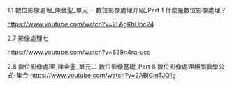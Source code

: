 
1.1
數位影像處理_陳金聖_單元一 
數位影像處理介紹_Part 1 
什麼是數位影像處理？

https://www.youtube.com/watch?v=2FAgKhDbc24

2.7
影像處理七

https://www.youtube.com/watch?v=629n4rq-uco

2.8
數位影像處理_陳金聖_單元二 
數位影像基礎_Part 8 
數位影像處理相關數學公式-集合
https://www.youtube.com/watch?v=2ABlGmTJQ1g

